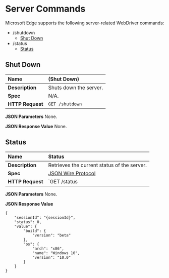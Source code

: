 # Server Commands
Microsoft Edge supports the following server-related WebDriver commands:

- /shutdown
  - [Shut Down](#shut-down)
- /status
  - [Status](#status)

## Shut Down

| **Name** | (Shut Down) |
| :------- | :---------- |
| **Description** | Shuts down the server. |
| **Spec** | N/A. |
| **HTTP Request** | `GET /shutdown` |

**JSON Parameters**
None.

**JSON Response Value**
None.

## Status

| **Name** | Status |
| :------- | :---------- |
| **Description** | Retrieves the current status of the server. |
| **Spec** | [JSON Wire Protocol](https://code.google.com/p/selenium/wiki/JsonWireProtocol#/status) |
| **HTTP Request** | `GET /status |

**JSON Parameters**
None.

**JSON Response Value**
```
{
    "sessionId": "{sessionId}",
    "status": 0,
    "value": {
        "build": {
            "version": "beta"
        },
        "os": {
            "arch": "x86",
            "name": "Windows 10",
            "version": "10.0"
        }
    }
}
```
